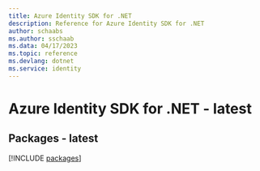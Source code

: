 ```yaml
---
title: Azure Identity SDK for .NET
description: Reference for Azure Identity SDK for .NET
author: schaabs
ms.author: sschaab
ms.data: 04/17/2023
ms.topic: reference
ms.devlang: dotnet
ms.service: identity
---
```

# Azure Identity SDK for .NET - latest
## Packages - latest
[!INCLUDE [packages](identity-index.md)]